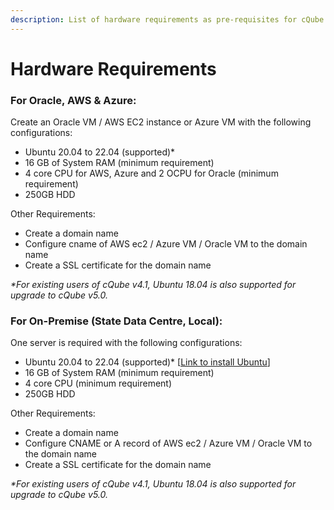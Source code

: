 ```yaml
---
description: List of hardware requirements as pre-requisites for cQube V 5.0
---
```


# Hardware Requirements

### For Oracle, AWS & Azure:

Create an Oracle VM / AWS EC2 instance or Azure VM with the following configurations:

* Ubuntu 20.04 to 22.04 (supported)\*&#x20;
* 16 GB of System RAM (minimum requirement)
* 4 core CPU for AWS, Azure and 2 OCPU for Oracle (minimum requirement)
* 250GB HDD

Other Requirements:

* Create a domain name
* Configure cname of AWS ec2 / Azure VM / Oracle VM to the domain name
* Create a SSL certificate for the domain name

_\*For existing users of cQube v4.1, Ubuntu 18.04 is also supported for upgrade to cQube v5.0._

### For On-Premise (State Data Centre, Local):

One server is required with the following configurations:

* Ubuntu 20.04 to 22.04 (supported)\* \[[Link to install Ubuntu](https://ubuntu.com/tutorials/install-ubuntu-desktop#1-overview)]
* 16 GB of System RAM (minimum requirement)
* 4 core CPU (minimum requirement)
* 250GB HDD

Other Requirements:

* Create a domain name
* Configure CNAME or A record of AWS ec2 / Azure VM / Oracle VM to the domain name
* Create a SSL certificate for the domain name

_\*For existing users of cQube v4.1, Ubuntu 18.04 is also supported for upgrade to cQube v5.0._
